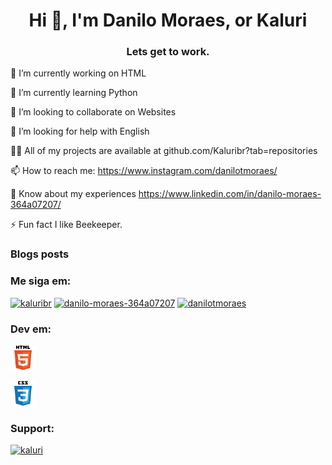 <h1 align="center">Hi 👋, I'm Danilo Moraes, or Kaluri</h1>
<h3 align="center">Lets get to work.</h3>

<!--
**Kaluribr/Kaluribr** is a ✨ _special_ ✨ repository because its `README.md` (this file) appears on your GitHub profile.

Here are some ideas to get you started: -->


🔭 I’m currently working on HTML

🌱 I’m currently learning Python

👯 I’m looking to collaborate on Websites

🤝 I’m looking for help with English

👨‍💻 All of my projects are available at github.com/Kaluribr?tab=repositories

📫 How to reach me: https://www.instagram.com/danilotmoraes/

📄 Know about my experiences https://www.linkedin.com/in/danilo-moraes-364a07207/

⚡ Fun fact I like Beekeeper.

### Blogs posts
<!-- BLOG-POST-LIST:START -->
<!-- BLOG-POST-LIST:END -->

<h3 aling="left">Me siga em:</h3>
<p aling="left">
  <a href="https://dev.to/kaluribr" target="blank"><img aling="center" src="https://cdn.jsdelivr.net/npm/simple-icons@3.0.1/icons/dev-dot-to.svg" alt="kaluribr" height="30" width="40"/></a>
  <a href="https://www.linkedin.com/in/danilo-moraes-364a07207/" target="blank"><img aling="center" src="https://cdn.jsdelivr.net/npm/simple-icons@3.0.1/icons/linkedin.svg" alt="danilo-moraes-364a07207" height="30" width="40" /></a>
  <a href="https://www.instagram.com/danilotmoraes/" target="blank"><img aling="center" src="https://cdn.jsdelivr.net/npm/simple-icons@3.0.1/icons/instagram.svg" alt="danilotmoraes" heigth="30" width="40" /><a/>
    
<h3 aling="left">Dev em:</h3>
    <p aling="left"> <a href="https://www.w3schools.com/html/default.asp" target="_blank"><img aling="center" src="https://raw.githubusercontent.com/devicons/devicon/master/icons/html5/html5-original-wordmark.svg" alt="html5" width="40" height="40"/><a/>
      <p aling="left"> <a href="https://www.w3schools.com/css/default.asp" target="_blanl"><img aling="center" src="https://raw.githubusercontent.com/devicons/devicon/master/icons/css3/css3-original-wordmark.svg" alt="css3" width="40" heigth="40"/><a/>
     <p aling="left"> <a href="https://developer.mozilla.org/en-US/docs/Web/JavaScript" target="_blank><img aling="center"   src="https://raw.githubusercontent.com/devicons/devicon/master/icons/javascript/javascript-original.svg" alt="javascript" width="40" heigth="40" /><a/> <p/> 
            
<h3 align="left">Support:</h3>
<p><a href="https://www.buymeacoffee.com/kaluri"> <img aling="left" src="https://cdn.buymeacoffee.com/buttons/v2/default-yellow.png" height="50" width="210" alt="kaluri" /><a/><p/><br><br>                                                                                              
               
     
    
